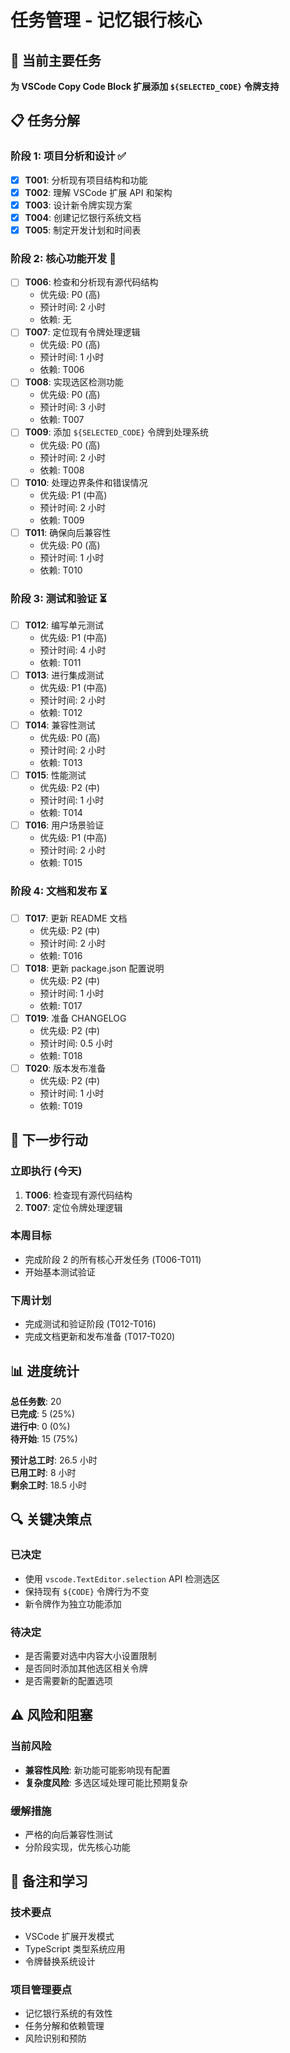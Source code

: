 # 任务管理 - 记忆银行核心

## 🎯 当前主要任务

**为 VSCode Copy Code Block 扩展添加 `${SELECTED_CODE}` 令牌支持**

## 📋 任务分解

### 阶段 1: 项目分析和设计 ✅

- [x] **T001**: 分析现有项目结构和功能
- [x] **T002**: 理解 VSCode 扩展 API 和架构
- [x] **T003**: 设计新令牌实现方案
- [x] **T004**: 创建记忆银行系统文档
- [x] **T005**: 制定开发计划和时间表

### 阶段 2: 核心功能开发 🔄

- [ ] **T006**: 检查和分析现有源代码结构
  - 优先级: P0 (高)
  - 预计时间: 2 小时
  - 依赖: 无
- [ ] **T007**: 定位现有令牌处理逻辑
  - 优先级: P0 (高)
  - 预计时间: 1 小时
  - 依赖: T006
- [ ] **T008**: 实现选区检测功能
  - 优先级: P0 (高)
  - 预计时间: 3 小时
  - 依赖: T007
- [ ] **T009**: 添加 `${SELECTED_CODE}` 令牌到处理系统
  - 优先级: P0 (高)
  - 预计时间: 2 小时
  - 依赖: T008
- [ ] **T010**: 处理边界条件和错误情况
  - 优先级: P1 (中高)
  - 预计时间: 2 小时
  - 依赖: T009
- [ ] **T011**: 确保向后兼容性
  - 优先级: P0 (高)
  - 预计时间: 1 小时
  - 依赖: T010

### 阶段 3: 测试和验证 ⏳

- [ ] **T012**: 编写单元测试
  - 优先级: P1 (中高)
  - 预计时间: 4 小时
  - 依赖: T011
- [ ] **T013**: 进行集成测试
  - 优先级: P1 (中高)
  - 预计时间: 2 小时
  - 依赖: T012
- [ ] **T014**: 兼容性测试
  - 优先级: P0 (高)
  - 预计时间: 2 小时
  - 依赖: T013
- [ ] **T015**: 性能测试
  - 优先级: P2 (中)
  - 预计时间: 1 小时
  - 依赖: T014
- [ ] **T016**: 用户场景验证
  - 优先级: P1 (中高)
  - 预计时间: 2 小时
  - 依赖: T015

### 阶段 4: 文档和发布 ⏳

- [ ] **T017**: 更新 README 文档
  - 优先级: P2 (中)
  - 预计时间: 2 小时
  - 依赖: T016
- [ ] **T018**: 更新 package.json 配置说明
  - 优先级: P2 (中)
  - 预计时间: 1 小时
  - 依赖: T017
- [ ] **T019**: 准备 CHANGELOG
  - 优先级: P2 (中)
  - 预计时间: 0.5 小时
  - 依赖: T018
- [ ] **T020**: 版本发布准备
  - 优先级: P2 (中)
  - 预计时间: 1 小时
  - 依赖: T019

## 🚀 下一步行动

### 立即执行 (今天)

1. **T006**: 检查现有源代码结构
2. **T007**: 定位令牌处理逻辑

### 本周目标

- 完成阶段 2 的所有核心开发任务 (T006-T011)
- 开始基本测试验证

### 下周计划

- 完成测试和验证阶段 (T012-T016)
- 完成文档更新和发布准备 (T017-T020)

## 📊 进度统计

**总任务数**: 20  
**已完成**: 5 (25%)  
**进行中**: 0 (0%)  
**待开始**: 15 (75%)

**预计总工时**: 26.5 小时  
**已用工时**: 8 小时  
**剩余工时**: 18.5 小时

## 🔍 关键决策点

### 已决定

- 使用 `vscode.TextEditor.selection` API 检测选区
- 保持现有 `${CODE}` 令牌行为不变
- 新令牌作为独立功能添加

### 待决定

- 是否需要对选中内容大小设置限制
- 是否同时添加其他选区相关令牌
- 是否需要新的配置选项

## ⚠️ 风险和阻塞

### 当前风险

- **兼容性风险**: 新功能可能影响现有配置
- **复杂度风险**: 多选区域处理可能比预期复杂

### 缓解措施

- 严格的向后兼容性测试
- 分阶段实现，优先核心功能

## 📝 备注和学习

### 技术要点

- VSCode 扩展开发模式
- TypeScript 类型系统应用
- 令牌替换系统设计

### 项目管理要点

- 记忆银行系统的有效性
- 任务分解和依赖管理
- 风险识别和预防
